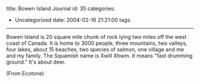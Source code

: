 title: Bowen Island Journal
id: 35
categories:
  - Uncategorized
date: 2004-02-16 21:21:00
tags:
---

Bowen Island is 20 square mile chunk of rock lying two miles off the west coast of Canada. It is home to 3000 people, three mountains, two valleys, four lakes, about 15 beaches, two species of salmon, one
village and me and my family. The Squamish name is Xwlil Xhwm. It means &quot;fast drumming ground.&quot; It's about deer.

(From Ecotone)